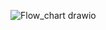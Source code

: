 
![Flow_chart drawio](https://user-images.githubusercontent.com/94233027/142859824-c91698f0-70e3-46dc-a32b-9b9f6ddc37e2.png)
